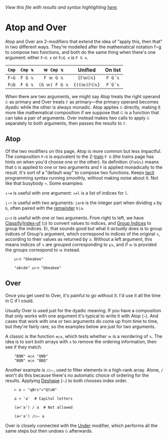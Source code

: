 *View this file with results and syntax highlighting [here](https://mlochbaum.github.io/BQN/doc/compose.html).*

# Atop and Over

<!--GEN combinator.bqn
DrawComp ≍"∘○"
-->

Atop and Over are 2-modifiers that extend the idea of "apply this, then that" in two different ways. They're modelled after the mathematical notation f∘g to compose two functions, and both do the same thing when there's one argument: either `F∘G x` or `F○G x` is `F G x`.

| `Cmp` | `Cmp 𝕩` | `𝕨 Cmp 𝕩`      | Unified     | On list
|-------|---------|:--------------:|:-----------:|:-------:
| `F∘G` | `F G 𝕩` | `F 𝕨 G 𝕩`      | `{𝔽𝕨𝔾𝕩}`    | `F G´𝕩`
| `F○G` | `F G 𝕩` | `(G 𝕨) F G 𝕩`  | `{(𝔾𝕨)𝔽𝔾𝕩}` | `F´G¨𝕩`

When there are two arguments, we might say Atop treats the right operand `𝔾` as primary and Over treats `𝔽` as primary—the primary operand becomes dyadic while the other is always monadic. Atop applies `𝔾` directly, making it more like mathematical composition if we suppose that `𝔾` is a function that can take a pair of arguments. Over instead makes two calls to apply `𝔾` separately to both arguments, then passes the results to `𝔽`.

## Atop

Of the two modifiers on this page, Atop is more common but less impactful. The composition `F∘G` is equivalent to the 2-[train](train.md) `F G` (the trains page has hints on when you'd choose one or the other). Its definition `{F𝕨G𝕩}` means that `G` is applied to one or two arguments and `F` is applied monadically to the result. It's sort of a "default way" to compose two functions. Keeps [tacit](tacit.md) programming syntax running smoothly, without making noise about it. Not like that busybody `⊸`. Some examples:

`↕∘≠` is useful with one argument: `↕≠l` is a list of indices for `l`.

`⌊∘÷` is useful with two arguments: `⌊a÷b` is the integer part when dividing `a` by `b`, often paired with the [remainder](arithmetic.md#additional-arithmetic) `b|a`.

`⊔∘⊐` is useful with one or two arguments. From right to left, we have [Classify](selfcmp.md#classify)/[Index-of](search.md#index-of) (`⊐`) to convert values to indices, and [Group Indices](group.md) to group the indices. Er, that sounds good but what it *actually* does is to group indices of Group's argument, which correspond to indices of the original `𝕩`, according to their values as returned by `⊐`. Without a left argument, this means indices of `𝕩` are grouped corresponding to `⍷𝕩`, and if `𝕨` is provided the groups correspond to `𝕨` instead.

        ⊔∘⊐ "bbeabee"

        "abcde" ⊔∘⊐ "bbeabee"

## Over

Once you get used to Over, it's painful to go without it. I'd use it all the time in C if I could.

Usually Over is used just for the dyadic meaning. If you have a composition that only works with one argument it's typical to write it with Atop (`∘`). And cases that work with one or two arguments do come up from time to time, but they're fairly rare, so the examples below are just for two arguments.

A classic is the function `≡○∧`, which tests whether `𝕨` is a reordering of `𝕩`. The idea is to sort both arrays with `∧` to remove the ordering information, then see if they match.

        "BQN" ≡○∧ "QNB"
        "BQN" ≡○∧ "BBQ"

Another example is `/○⥊`, used to filter elements in a high-rank array. Alone, `/` won't do this because there's no automatic choice of ordering for the results. Applying [Deshape](reshape.md) (`⥊`) to both chooses index order.

        ⊢ a ← "qBrs"≍"QtuN"

        a < 'a'  # Capital letters

        (a<'a') / a  # Not allowed

        (a<'a') /○⥊ a

Over is closely connected with the [Under](under.md) modifier, which performs all the same steps but then undoes `𝔾` afterwards.
